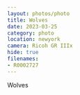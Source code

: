 ```yaml
---
layout: photos/photo
title: Wolves
date: 2023-03-25
category: photo
location: newyork
camera: Ricoh GR IIIx
hide: true
filenames: 
- R0002727
---
```

Wolves


